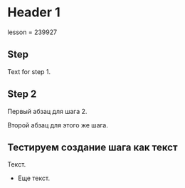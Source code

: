 # Header 1

lesson = 239927

## Step

Text for step 1.

## Step 2

Первый абзац для шага 2.

Второй абзац для этого же шага.

## Тестируем создание шага как текст

Текст.

* Еще текст.
